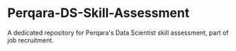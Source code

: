 # Perqara-DS-Skill-Assessment
A dedicated repository for Perqara's Data Scientist skill assessment, part of job recruitment.
